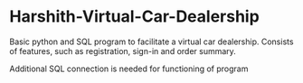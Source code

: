 # Harshith-Virtual-Car-Dealership
Basic python and SQL program to facilitate a virtual car dealership. Consists of features, such as registration, sign-in and order summary.

Additional SQL connection is needed for functioning of program

